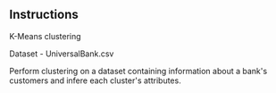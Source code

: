 Instructions
--------------------------

K-Means clustering

Dataset - UniversalBank.csv

Perform clustering on a dataset containing information about a bank's customers
and infere each cluster's attributes.